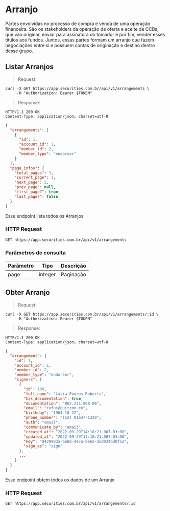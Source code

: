 # Arranjo

Partes envolvidas no processo de compra e venda de uma operação financeira. São os stakeholders da operação de oferta e aceite de CCBs, que vão originar, enviar para assinatura do tomador e por fim, vender esses títulos aos fundos. Juntos, essas partes formam um arranjo que fazem negociações entre si e possuem contas de originação e destino dentro desse grupo.

## Listar Arranjos

> Request:

```shell
curl -X GET https://app.securities.com.br/api/v1/arrangements \
     -H "Authorization: Bearer $TOKEN"
```

> Response:

```shell
HTTP/1.1 200 OK
Content-Type: application/json; charset=utf-8
```

```json
{
  "arrangements": [
    {
      "id": 1,
      "account_id": 1,
      "member_id": 2,
      "member_type": "endorser"
    }
  ],
  "page_infos": {
    "total_pages": 3,
    "current_page": 1,
    "next_page": 2,
    "prev_page": null,
    "first_page?": true,
    "last_page?": false
  }
}
```

Esse endpoint lista todos os Arranjos

### HTTP Request

`GET https://app.securities.com.br/api/v1/arrangements`

### Parâmetros de consulta

| Parâmetro | Tipo    | Descrição |
| --------- | ------- | --------- |
| page      | integer | Paginação |

## Obter Arranjo

> Request:

```shell
curl -X GET https://app.securities.com.br/api/v1/arrangements/:id \
     -H "Authorization: Bearer $TOKEN"
```

> Response:

```shell
HTTP/1.1 200 OK
Content-Type: application/json; charset=utf-8
```

```json
{
  "arrangement": {
    "id": 1,
    "account_id": 1,
    "member_id": 2,
    "member_type": "endorser",
    "signers": [
      {
        "id": 100,
        "full_name": "Latia Pouros Roberts",
        "has_documentation": true,
        "documentation": "062.231.968-06",
        "email": "rufus@quitzon.co",
        "birthday": "1964-10-22",
        "phone_number": "(52) 91647-1229",
        "auth": "email",
        "communicate_by": "email",
        "created_at": "2022-09-29T14:18:21.007-03:00",
        "updated_at": "2022-09-29T14:18:21.007-03:00",
        "key": "9429903a-ba8d-4eca-be62-d5d034bd0f52",
        "sign_as": "sign"
      },
      ...
    ]
  }
}
```

Esse endpoint obtem todos os dados de um Arranjo

### HTTP Request

`GET https://app.securities.com.br/api/v1/arrangements/:id`
